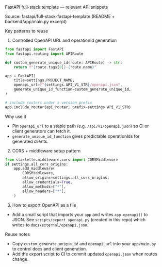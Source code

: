 FastAPI full-stack template — relevant API snippets

Source: fastapi/full-stack-fastapi-template (README + backend/app/main.py excerpt)

Key patterns to reuse

1) Controlled OpenAPI URL and operationId generation

```python
from fastapi import FastAPI
from fastapi.routing import APIRoute

def custom_generate_unique_id(route: APIRoute) -> str:
    return f"{route.tags[0]}-{route.name}"

app = FastAPI(
    title=settings.PROJECT_NAME,
    openapi_url=f"{settings.API_V1_STR}/openapi.json",
    generate_unique_id_function=custom_generate_unique_id,
)

# include routers under a version prefix
app.include_router(api_router, prefix=settings.API_V1_STR)
```

Why use it
- Pin `openapi_url` to a stable path (e.g. `/api/v1/openapi.json`) so CI or client generators can fetch it.
- `generate_unique_id_function` gives predictable operationIds for generated clients.

2) CORS + middleware setup pattern

```python
from starlette.middleware.cors import CORSMiddleware
if settings.all_cors_origins:
    app.add_middleware(
        CORSMiddleware,
        allow_origins=settings.all_cors_origins,
        allow_credentials=True,
        allow_methods=["*"],
        allow_headers=["*"],
    )
```

3) How to export OpenAPI as a file

- Add a small script that imports your `app` and writes `app.openapi()` to JSON. See `scripts/export_openapi.py` (created in this repo) which writes to `docs/external/openapi.json`.

Reuse notes
- Copy `custom_generate_unique_id` and `openapi_url` into your `app/main.py` to control docs and client generation.
- Add the export script to CI to commit updated `openapi.json` when routes change.
